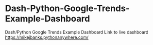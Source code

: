# Dash-Python-Google-Trends-Example-Dashboard
Dash/Python Google Trends Example Dashboard
Link to live dashboard https://mikejbanks.pythonanywhere.com/
